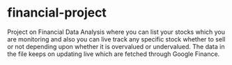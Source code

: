 # financial-project

Project on Financial Data Analysis where you can list your stocks which you are monitoring and also you can live track any specific stock whether to sell or not depending upon whether it is overvalued or undervalued. The data in the file keeps on updating live which are fetched through Google Finance. 
